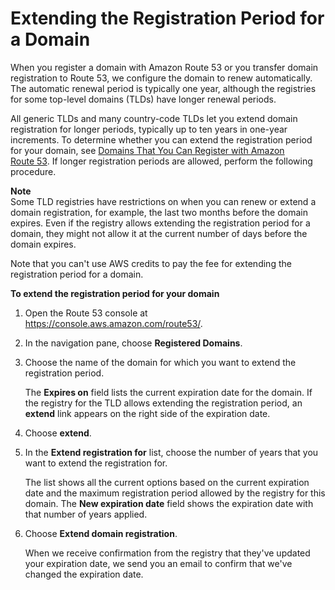 # Extending the Registration Period for a Domain<a name="domain-extend"></a>

When you register a domain with Amazon Route 53 or you transfer domain registration to Route 53, we configure the domain to renew automatically\. The automatic renewal period is typically one year, although the registries for some top\-level domains \(TLDs\) have longer renewal periods\. 

All generic TLDs and many country\-code TLDs let you extend domain registration for longer periods, typically up to ten years in one\-year increments\. To determine whether you can extend the registration period for your domain, see [Domains That You Can Register with Amazon Route 53](registrar-tld-list.md)\. If longer registration periods are allowed, perform the following procedure\.

**Note**  
Some TLD registries have restrictions on when you can renew or extend a domain registration, for example, the last two months before the domain expires\. Even if the registry allows extending the registration period for a domain, they might not allow it at the current number of days before the domain expires\.

Note that you can't use AWS credits to pay the fee for extending the registration period for a domain\.

**To extend the registration period for your domain**

1. Open the Route 53 console at [https://console\.aws\.amazon\.com/route53/](https://console.aws.amazon.com/route53/)\.

1. In the navigation pane, choose **Registered Domains**\.

1. Choose the name of the domain for which you want to extend the registration period\.

   The **Expires on** field lists the current expiration date for the domain\. If the registry for the TLD allows extending the registration period, an **extend** link appears on the right side of the expiration date\.

1. Choose **extend**\.

1. In the **Extend registration for** list, choose the number of years that you want to extend the registration for\.

   The list shows all the current options based on the current expiration date and the maximum registration period allowed by the registry for this domain\. The **New expiration date** field shows the expiration date with that number of years applied\.

1. Choose **Extend domain registration**\.

   When we receive confirmation from the registry that they've updated your expiration date, we send you an email to confirm that we've changed the expiration date\.